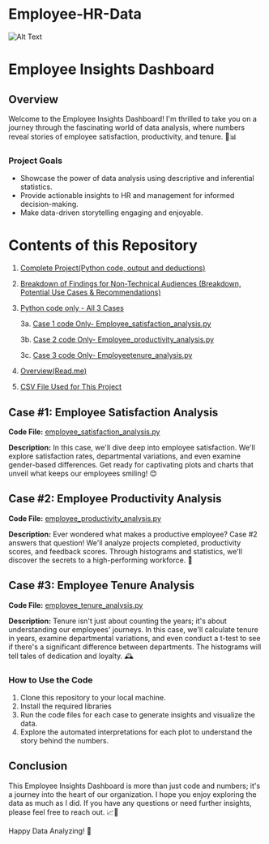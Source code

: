 # Employee-HR-Data 

![Alt Text](https://mir-s3-cdn-cf.behance.net/project_modules/fs/7df7c475521507.5c4f4a6978056.gif)

# Employee Insights Dashboard

## Overview

Welcome to the Employee Insights Dashboard! I'm thrilled to take you on a journey through the fascinating world of data analysis, where numbers reveal stories of employee satisfaction, productivity, and tenure. 🚀📊

### Project Goals

- Showcase the power of data analysis using descriptive and inferential statistics.
- Provide actionable insights to HR and management for informed decision-making.
- Make data-driven storytelling engaging and enjoyable.


# Contents of this Repository
1. [Complete Project(Python code, output and deductions)](https://github.com/Chisuso/Employee-HR-Data/blob/main/Employee_HR_Data_Analysis.ipynb) 

2. [Breakdown of Findings for Non-Technical Audiences (Breakdown, Potential Use Cases & Recommendations)](https://github.com/Chisuso/Employee-HR-Data/blob/main/Employee%20Insights%20Report.pdf)
   
3. [Python code only - All 3 Cases](https://github.com/Chisuso/Employee-HR-Data/blob/main/hr%20data%20main.py)
   
      3a. [Case 1 code Only- Employee_satisfaction_analysis.py](https://github.com/Chisuso/Employee-HR-Data/blob/main/employee_satisfaction_analysis.py)
   
      3b. [Case 2 code Only- Employee_productivity_analysis.py](https://github.com/Chisuso/Employee-HR-Data/blob/main/employee_tenure_analysis.py)
   
      3c. [Case 3 code Only- Employeetenure_analysis.py](https://github.com/Chisuso/Employee-HR-Data/blob/main/%20employee_productivity_analysis.py)
   
5. [Overview(Read.me)](https://github.com/Chisuso/Employee-HR-Data/blob/main/README.md)
6. [CSV File Used for This Project](https://github.com/Chisuso/Employee-HR-Data/blob/main/hr_dashboard_data.csv)


## Case #1: Employee Satisfaction Analysis

**Code File:** [employee_satisfaction_analysis.py](https://github.com/Chisuso/Employee-HR-Data/blob/main/employee_satisfaction_analysis.py)

**Description:** In this case, we'll dive deep into employee satisfaction. We'll explore satisfaction rates, departmental variations, and even examine gender-based differences. Get ready for captivating plots and charts that unveil what keeps our employees smiling! 😊

## Case #2: Employee Productivity Analysis

**Code File:** [employee_productivity_analysis.py](https://github.com/Chisuso/Employee-HR-Data/blob/main/employee_tenure_analysis.py)

**Description:** Ever wondered what makes a productive employee? Case #2 answers that question! We'll analyze projects completed, productivity scores, and feedback scores. Through histograms and statistics, we'll discover the secrets to a high-performing workforce. 🚀

## Case #3: Employee Tenure Analysis

**Code File:** [employee_tenure_analysis.py](https://github.com/Chisuso/Employee-HR-Data/blob/main/%20employee_productivity_analysis.py)

**Description:** Tenure isn't just about counting the years; it's about understanding our employees' journeys. In this case, we'll calculate tenure in years, examine departmental variations, and even conduct a t-test to see if there's a significant difference between departments. The histograms will tell tales of dedication and loyalty. 🕰️

### How to Use the Code

1. Clone this repository to your local machine.
2. Install the required libraries
3. Run the code files for each case to generate insights and visualize the data.
4. Explore the automated interpretations for each plot to understand the story behind the numbers.

## Conclusion

This Employee Insights Dashboard is more than just code and numbers; it's a journey into the heart of our organization. I hope you enjoy exploring the data as much as I did. If you have any questions or need further insights, please feel free to reach out. 📈💼

Happy Data Analyzing! 🎉
